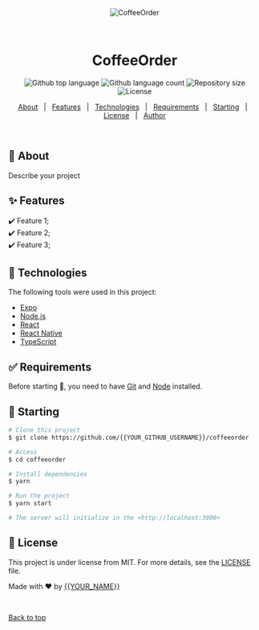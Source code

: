 <div align="center" id="top"> 
  <img src="./.github/app.gif" alt="CoffeeOrder" />

  &#xa0;

  <!-- <a href="https://coffeeorder.netlify.app">Demo</a> -->
</div>

<h1 align="center">CoffeeOrder</h1>

<p align="center">
  <img alt="Github top language" src="https://img.shields.io/github/languages/top/{{YOUR_GITHUB_USERNAME}}/coffeeorder?color=56BEB8">

  <img alt="Github language count" src="https://img.shields.io/github/languages/count/{{YOUR_GITHUB_USERNAME}}/coffeeorder?color=56BEB8">

  <img alt="Repository size" src="https://img.shields.io/github/repo-size/{{YOUR_GITHUB_USERNAME}}/coffeeorder?color=56BEB8">

  <img alt="License" src="https://img.shields.io/github/license/{{YOUR_GITHUB_USERNAME}}/coffeeorder?color=56BEB8">

  <!-- <img alt="Github issues" src="https://img.shields.io/github/issues/{{YOUR_GITHUB_USERNAME}}/coffeeorder?color=56BEB8" /> -->

  <!-- <img alt="Github forks" src="https://img.shields.io/github/forks/{{YOUR_GITHUB_USERNAME}}/coffeeorder?color=56BEB8" /> -->

  <!-- <img alt="Github stars" src="https://img.shields.io/github/stars/{{YOUR_GITHUB_USERNAME}}/coffeeorder?color=56BEB8" /> -->
</p>

<!-- Status -->

<!-- <h4 align="center"> 
	🚧  CoffeeOrder 🚀 Under construction...  🚧
</h4> 

<hr> -->

<p align="center">
  <a href="#dart-about">About</a> &#xa0; | &#xa0; 
  <a href="#sparkles-features">Features</a> &#xa0; | &#xa0;
  <a href="#rocket-technologies">Technologies</a> &#xa0; | &#xa0;
  <a href="#white_check_mark-requirements">Requirements</a> &#xa0; | &#xa0;
  <a href="#checkered_flag-starting">Starting</a> &#xa0; | &#xa0;
  <a href="#memo-license">License</a> &#xa0; | &#xa0;
  <a href="https://github.com/{{YOUR_GITHUB_USERNAME}}" target="_blank">Author</a>
</p>

<br>

## :dart: About ##

Describe your project

## :sparkles: Features ##

:heavy_check_mark: Feature 1;\
:heavy_check_mark: Feature 2;\
:heavy_check_mark: Feature 3;

## :rocket: Technologies ##

The following tools were used in this project:

- [Expo](https://expo.io/)
- [Node.js](https://nodejs.org/en/)
- [React](https://pt-br.reactjs.org/)
- [React Native](https://reactnative.dev/)
- [TypeScript](https://www.typescriptlang.org/)

## :white_check_mark: Requirements ##

Before starting :checkered_flag:, you need to have [Git](https://git-scm.com) and [Node](https://nodejs.org/en/) installed.

## :checkered_flag: Starting ##

```bash
# Clone this project
$ git clone https://github.com/{{YOUR_GITHUB_USERNAME}}/coffeeorder

# Access
$ cd coffeeorder

# Install dependencies
$ yarn

# Run the project
$ yarn start

# The server will initialize in the <http://localhost:3000>
```

## :memo: License ##

This project is under license from MIT. For more details, see the [LICENSE](LICENSE.md) file.


Made with :heart: by <a href="https://github.com/{{YOUR_GITHUB_USERNAME}}" target="_blank">{{YOUR_NAME}}</a>

&#xa0;

<a href="#top">Back to top</a>
